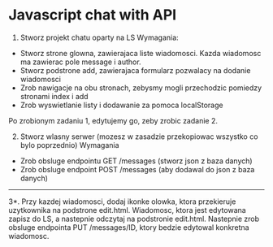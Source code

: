 # Javascript chat with API

1. Stworz projekt chatu oparty na LS
  Wymagania:
  - Stworz strone glowna, zawierajaca liste wiadomosci. Kazda wiadomosc ma zawierac pole message i author.
  - Stworz podstrone add, zawierajaca formularz pozwalacy na dodanie wiadomosci
  - Zrob nawigacje na obu stronach, zebysmy mogli przechodzic pomiedzy stronami index i add
  - Zrob wyswietlanie listy i dodawanie za pomoca localStorage

Po zrobionym zadaniu 1, edytujemy go, zeby zrobic zadanie 2.

2. Stworz wlasny serwer (mozesz w zasadzie przekopiowac wszystko co bylo poprzednio)
  Wymagania
  - Zrob obsluge endpointu GET /messages (stworz json z baza danych)
  - Zrob obsluge endpoint POST /messages (aby dodawal do json z baza danych)

--------------------------------------------------------

3*. Przy kazdej wiadomosci, dodaj ikonke olowka, ktora przekieruje uzytkownika na podstrone edit.html. Wiadomosc, ktora jest edytowana zapisz do LS, a nastepnie odczytaj na podstronie edit.html. Nastepnie zrob obsluge endpointa PUT /messages/ID, ktory bedzie edytowal konkretna wiadomosc.